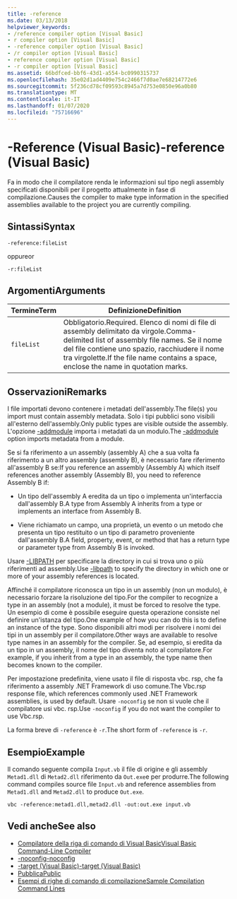 ```yaml
---
title: -reference
ms.date: 03/13/2018
helpviewer_keywords:
- /reference compiler option [Visual Basic]
- r compiler option [Visual Basic]
- -reference compiler option [Visual Basic]
- /r compiler option [Visual Basic]
- reference compiler option [Visual Basic]
- -r compiler option [Visual Basic]
ms.assetid: 66bdfced-bbf6-43d1-a554-bc0990315737
ms.openlocfilehash: 35e02d1ad4409e754c2466f7d0ae7e68214772e6
ms.sourcegitcommit: 5f236cd78cf09593c8945a7d753e0850e96a0b80
ms.translationtype: MT
ms.contentlocale: it-IT
ms.lasthandoff: 01/07/2020
ms.locfileid: "75716696"
---
```

# <a name="-reference-visual-basic"></a><span data-ttu-id="13964-102">-Reference (Visual Basic)</span><span class="sxs-lookup"><span data-stu-id="13964-102">-reference (Visual Basic)</span></span>
<span data-ttu-id="13964-103">Fa in modo che il compilatore renda le informazioni sul tipo negli assembly specificati disponibili per il progetto attualmente in fase di compilazione.</span><span class="sxs-lookup"><span data-stu-id="13964-103">Causes the compiler to make type information in the specified assemblies available to the project you are currently compiling.</span></span>  
  
## <a name="syntax"></a><span data-ttu-id="13964-104">Sintassi</span><span class="sxs-lookup"><span data-stu-id="13964-104">Syntax</span></span>  
  
```console  
-reference:fileList  
```

<span data-ttu-id="13964-105">oppure</span><span class="sxs-lookup"><span data-stu-id="13964-105">or</span></span>

```console
-r:fileList  
```  
  
## <a name="arguments"></a><span data-ttu-id="13964-106">Argomenti</span><span class="sxs-lookup"><span data-stu-id="13964-106">Arguments</span></span>  
  
|<span data-ttu-id="13964-107">Termine</span><span class="sxs-lookup"><span data-stu-id="13964-107">Term</span></span>|<span data-ttu-id="13964-108">Definizione</span><span class="sxs-lookup"><span data-stu-id="13964-108">Definition</span></span>|  
|---|---|  
|`fileList`|<span data-ttu-id="13964-109">Obbligatorio.</span><span class="sxs-lookup"><span data-stu-id="13964-109">Required.</span></span> <span data-ttu-id="13964-110">Elenco di nomi di file di assembly delimitato da virgole.</span><span class="sxs-lookup"><span data-stu-id="13964-110">Comma-delimited list of assembly file names.</span></span> <span data-ttu-id="13964-111">Se il nome del file contiene uno spazio, racchiudere il nome tra virgolette.</span><span class="sxs-lookup"><span data-stu-id="13964-111">If the file name contains a space, enclose the name in quotation marks.</span></span>|  
  
## <a name="remarks"></a><span data-ttu-id="13964-112">Osservazioni</span><span class="sxs-lookup"><span data-stu-id="13964-112">Remarks</span></span>  
 <span data-ttu-id="13964-113">I file importati devono contenere i metadati dell'assembly.</span><span class="sxs-lookup"><span data-stu-id="13964-113">The file(s) you import must contain assembly metadata.</span></span> <span data-ttu-id="13964-114">Solo i tipi pubblici sono visibili all'esterno dell'assembly.</span><span class="sxs-lookup"><span data-stu-id="13964-114">Only public types are visible outside the assembly.</span></span> <span data-ttu-id="13964-115">L'opzione [-addmodule](../../../visual-basic/reference/command-line-compiler/addmodule.md) importa i metadati da un modulo.</span><span class="sxs-lookup"><span data-stu-id="13964-115">The [-addmodule](../../../visual-basic/reference/command-line-compiler/addmodule.md) option imports metadata from a module.</span></span>  
  
 <span data-ttu-id="13964-116">Se si fa riferimento a un assembly (assembly A) che a sua volta fa riferimento a un altro assembly (assembly B), è necessario fare riferimento all'assembly B se:</span><span class="sxs-lookup"><span data-stu-id="13964-116">If you reference an assembly (Assembly A) which itself references another assembly (Assembly B), you need to reference Assembly B if:</span></span>  
  
- <span data-ttu-id="13964-117">Un tipo dell'assembly A eredita da un tipo o implementa un'interfaccia dall'assembly B.</span><span class="sxs-lookup"><span data-stu-id="13964-117">A type from Assembly A inherits from a type or implements an interface from Assembly B.</span></span>  
  
- <span data-ttu-id="13964-118">Viene richiamato un campo, una proprietà, un evento o un metodo che presenta un tipo restituito o un tipo di parametro proveniente dall'assembly B.</span><span class="sxs-lookup"><span data-stu-id="13964-118">A field, property, event, or method that has a return type or parameter type from Assembly B is invoked.</span></span>  
  
 <span data-ttu-id="13964-119">Usare [-LIBPATH](../../../visual-basic/reference/command-line-compiler/libpath.md) per specificare la directory in cui si trova uno o più riferimenti ad assembly.</span><span class="sxs-lookup"><span data-stu-id="13964-119">Use [-libpath](../../../visual-basic/reference/command-line-compiler/libpath.md) to specify the directory in which one or more of your assembly references is located.</span></span>  
  
 <span data-ttu-id="13964-120">Affinché il compilatore riconosca un tipo in un assembly (non un modulo), è necessario forzare la risoluzione del tipo.</span><span class="sxs-lookup"><span data-stu-id="13964-120">For the compiler to recognize a type in an assembly (not a module), it must be forced to resolve the type.</span></span> <span data-ttu-id="13964-121">Un esempio di come è possibile eseguire questa operazione consiste nel definire un'istanza del tipo.</span><span class="sxs-lookup"><span data-stu-id="13964-121">One example of how you can do this is to define an instance of the type.</span></span> <span data-ttu-id="13964-122">Sono disponibili altri modi per risolvere i nomi dei tipi in un assembly per il compilatore.</span><span class="sxs-lookup"><span data-stu-id="13964-122">Other ways are available to resolve type names in an assembly for the compiler.</span></span> <span data-ttu-id="13964-123">Se, ad esempio, si eredita da un tipo in un assembly, il nome del tipo diventa noto al compilatore.</span><span class="sxs-lookup"><span data-stu-id="13964-123">For example, if you inherit from a type in an assembly, the type name then becomes known to the compiler.</span></span>  
  
 <span data-ttu-id="13964-124">Per impostazione predefinita, viene usato il file di risposta vbc. rsp, che fa riferimento a assembly .NET Framework di uso comune.</span><span class="sxs-lookup"><span data-stu-id="13964-124">The Vbc.rsp response file, which references commonly used .NET Framework assemblies, is used by default.</span></span> <span data-ttu-id="13964-125">Usare `-noconfig` se non si vuole che il compilatore usi vbc. rsp.</span><span class="sxs-lookup"><span data-stu-id="13964-125">Use `-noconfig` if you do not want the compiler to use Vbc.rsp.</span></span>  
  
 <span data-ttu-id="13964-126">La forma breve di `-reference` è `-r`.</span><span class="sxs-lookup"><span data-stu-id="13964-126">The short form of `-reference` is `-r`.</span></span>  
  
## <a name="example"></a><span data-ttu-id="13964-127">Esempio</span><span class="sxs-lookup"><span data-stu-id="13964-127">Example</span></span>  
 <span data-ttu-id="13964-128">Il comando seguente compila `Input.vb` il file di origine e gli assembly `Metad1.dll` di `Metad2.dll` riferimento da `Out.exe`e per produrre.</span><span class="sxs-lookup"><span data-stu-id="13964-128">The following command compiles source file `Input.vb` and reference assemblies from `Metad1.dll` and `Metad2.dll` to produce `Out.exe`.</span></span>  
  
```console
vbc -reference:metad1.dll,metad2.dll -out:out.exe input.vb  
```  
  
## <a name="see-also"></a><span data-ttu-id="13964-129">Vedi anche</span><span class="sxs-lookup"><span data-stu-id="13964-129">See also</span></span>

- [<span data-ttu-id="13964-130">Compilatore della riga di comando di Visual Basic</span><span class="sxs-lookup"><span data-stu-id="13964-130">Visual Basic Command-Line Compiler</span></span>](../../../visual-basic/reference/command-line-compiler/index.md)
- [<span data-ttu-id="13964-131">-noconfig</span><span class="sxs-lookup"><span data-stu-id="13964-131">-noconfig</span></span>](../../../visual-basic/reference/command-line-compiler/noconfig.md)
- [<span data-ttu-id="13964-132">-target (Visual Basic)</span><span class="sxs-lookup"><span data-stu-id="13964-132">-target (Visual Basic)</span></span>](../../../visual-basic/reference/command-line-compiler/target.md)
- [<span data-ttu-id="13964-133">Pubblica</span><span class="sxs-lookup"><span data-stu-id="13964-133">Public</span></span>](../../../visual-basic/language-reference/modifiers/public.md)
- [<span data-ttu-id="13964-134">Esempi di righe di comando di compilazione</span><span class="sxs-lookup"><span data-stu-id="13964-134">Sample Compilation Command Lines</span></span>](../../../visual-basic/reference/command-line-compiler/sample-compilation-command-lines.md)
